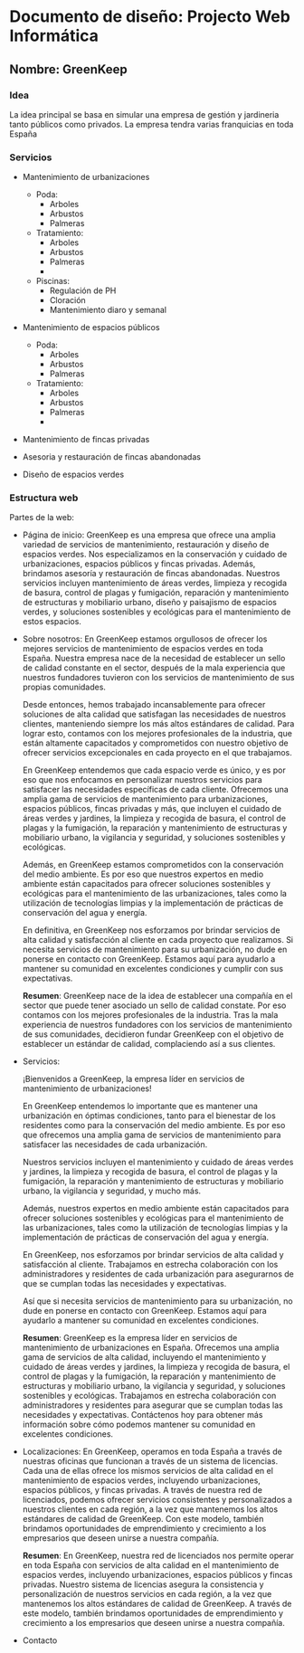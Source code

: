 # Documento de diseño: Projecto Web Informática

## Nombre: GreenKeep

### Idea
La idea principal se basa en simular una empresa de gestión y jardineria tanto públicos como privados.
La empresa tendra varias franquicias en toda España 

### Servicios

- Mantenimiento de urbanizaciones
    - Poda: 
        - Arboles
        - Arbustos
        - Palmeras
    - Tratamiento:
        - Arboles
        - Arbustos
        - Palmeras
        - 
    - Piscinas:
        - Regulación de PH
        - Cloración
        - Mantenimiento diaro y semanal
- Mantenimiento de espacios públicos
    - Poda: 
        - Arboles
        - Arbustos
        - Palmeras
    - Tratamiento:
        - Arboles
        - Arbustos
        - Palmeras
        - 

- Mantenimiento de fincas privadas
- Asesoria y restauración de fincas abandonadas
- Diseño de espacios verdes


### Estructura web
Partes de la web: 
- Página de inicio:
    GreenKeep es una empresa que ofrece una amplia variedad de servicios de mantenimiento, restauración y diseño de espacios verdes. Nos especializamos en la conservación y cuidado de urbanizaciones, espacios públicos y fincas privadas. Además, brindamos asesoría y restauración de fincas abandonadas. Nuestros servicios incluyen mantenimiento de áreas verdes, limpieza y recogida de basura, control de plagas y fumigación, reparación y mantenimiento de estructuras y mobiliario urbano, diseño y paisajismo de espacios verdes, y soluciones sostenibles y ecológicas para el mantenimiento de estos espacios.
- Sobre nosotros:
    En GreenKeep estamos orgullosos de ofrecer los mejores servicios de mantenimiento de espacios verdes en toda España. Nuestra empresa nace de la necesidad de establecer un sello de calidad constante en el sector, después de la mala experiencia que nuestros fundadores tuvieron con los servicios de mantenimiento de sus propias comunidades.

    Desde entonces, hemos trabajado incansablemente para ofrecer soluciones de alta calidad que satisfagan las necesidades de nuestros clientes, manteniendo siempre los más altos estándares de calidad. Para lograr esto, contamos con los mejores profesionales de la industria, que están altamente capacitados y comprometidos con nuestro objetivo de ofrecer servicios excepcionales en cada proyecto en el que trabajamos.

    En GreenKeep entendemos que cada espacio verde es único, y es por eso que nos enfocamos en personalizar nuestros servicios para satisfacer las necesidades específicas de cada cliente. Ofrecemos una amplia gama de servicios de mantenimiento para urbanizaciones, espacios públicos, fincas privadas y más, que incluyen el cuidado de áreas verdes y jardines, la limpieza y recogida de basura, el control de plagas y la fumigación, la reparación y mantenimiento de estructuras y mobiliario urbano, la vigilancia y seguridad, y soluciones sostenibles y ecológicas.

    Además, en GreenKeep estamos comprometidos con la conservación del medio ambiente. Es por eso que nuestros expertos en medio ambiente están capacitados para ofrecer soluciones sostenibles y ecológicas para el mantenimiento de las urbanizaciones, tales como la utilización de tecnologías limpias y la implementación de prácticas de conservación del agua y energía.

    En definitiva, en GreenKeep nos esforzamos por brindar servicios de alta calidad y satisfacción al cliente en cada proyecto que realizamos. Si necesita servicios de mantenimiento para su urbanización, no dude en ponerse en contacto con GreenKeep. Estamos aquí para ayudarlo a mantener su comunidad en excelentes condiciones y cumplir con sus expectativas.

    **Resumen**: GreenKeep nace de la idea de establecer una compañía en el sector que puede tener asociado un sello de calidad constate. Por eso contamos con los mejores profesionales de la industria. Tras la mala experiencia de nuestros fundadores con los servicios de mantenimiento de sus comunidades, decidieron fundar GreenKeep con el objetivo de establecer un estándar de calidad, complaciendo así a sus clientes. 
- Servicios: 

    ¡Bienvenidos a GreenKeep, la empresa líder en servicios de mantenimiento de urbanizaciones!

    En GreenKeep entendemos lo importante que es mantener una urbanización en óptimas condiciones, tanto para el bienestar de los residentes como para la conservación del medio ambiente. Es por eso que ofrecemos una amplia gama de servicios de mantenimiento para satisfacer las necesidades de cada urbanización.

    Nuestros servicios incluyen el mantenimiento y cuidado de áreas verdes y jardines, la limpieza y recogida de basura, el control de plagas y la fumigación, la reparación y mantenimiento de estructuras y mobiliario urbano, la vigilancia y seguridad, y mucho más.

    Además, nuestros expertos en medio ambiente están capacitados para ofrecer soluciones sostenibles y ecológicas para el mantenimiento de las urbanizaciones, tales como la utilización de tecnologías limpias y la implementación de prácticas de conservación del agua y energía.

    En GreenKeep, nos esforzamos por brindar servicios de alta calidad y satisfacción al cliente. Trabajamos en estrecha colaboración con los administradores y residentes de cada urbanización para asegurarnos de que se cumplan todas las necesidades y expectativas.

    Así que si necesita servicios de mantenimiento para su urbanización, no dude en ponerse en contacto con GreenKeep. Estamos aquí para ayudarlo a mantener su comunidad en excelentes condiciones.

    **Resumen**: 
        GreenKeep es la empresa líder en servicios de mantenimiento de urbanizaciones en España. Ofrecemos una amplia gama de servicios de alta calidad, incluyendo el mantenimiento y cuidado de áreas verdes y jardines, la limpieza y recogida de basura, el control de plagas y la fumigación, la reparación y mantenimiento de estructuras y mobiliario urbano, la vigilancia y seguridad, y soluciones sostenibles y ecológicas. Trabajamos en estrecha colaboración con administradores y residentes para asegurar que se cumplan todas las necesidades y expectativas. Contáctenos hoy para obtener más información sobre cómo podemos mantener su comunidad en excelentes condiciones.
- Localizaciones: 
    En GreenKeep, operamos en toda España a través de nuestras oficinas que funcionan a través de un sistema de licencias. Cada una de ellas ofrece los mismos servicios de alta calidad en el mantenimiento de espacios verdes, incluyendo urbanizaciones, espacios públicos, y fincas privadas. A través de nuestra red de licenciados, podemos ofrecer servicios consistentes y personalizados a nuestros clientes en cada región, a la vez que mantenemos los altos estándares de calidad de GreenKeep. Con este modelo, también brindamos oportunidades de emprendimiento y crecimiento a los empresarios que deseen unirse a nuestra compañía.

    **Resumen**: En GreenKeep, nuestra red de licenciados nos permite operar en toda España con servicios de alta calidad en el mantenimiento de espacios verdes, incluyendo urbanizaciones, espacios públicos y fincas privadas. Nuestro sistema de licencias asegura la consistencia y personalización de nuestros servicios en cada región, a la vez que mantenemos los altos estándares de calidad de GreenKeep. A través de este modelo, también brindamos oportunidades de emprendimiento y crecimiento a los empresarios que deseen unirse a nuestra compañía.
- Contacto
